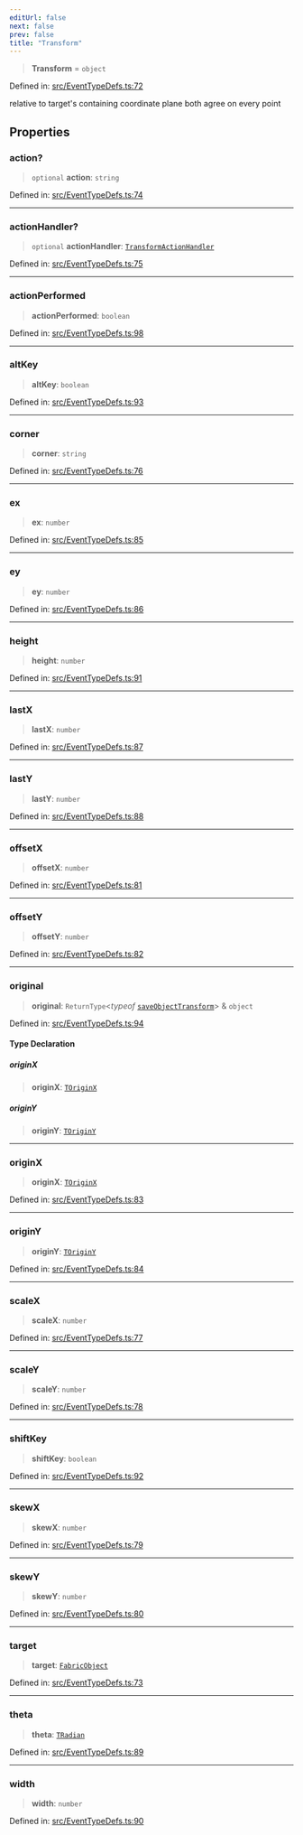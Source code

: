 ```yaml
---
editUrl: false
next: false
prev: false
title: "Transform"
---
```


> **Transform** = `object`

Defined in: [src/EventTypeDefs.ts:72](https://github.com/fabricjs/fabric.js/blob/fea1b29b7495d9634e300bd4bfa43de097745805/src/EventTypeDefs.ts#L72)

relative to target's containing coordinate plane
both agree on every point

## Properties

### action?

> `optional` **action**: `string`

Defined in: [src/EventTypeDefs.ts:74](https://github.com/fabricjs/fabric.js/blob/fea1b29b7495d9634e300bd4bfa43de097745805/src/EventTypeDefs.ts#L74)

***

### actionHandler?

> `optional` **actionHandler**: [`TransformActionHandler`](/api/type-aliases/transformactionhandler/)

Defined in: [src/EventTypeDefs.ts:75](https://github.com/fabricjs/fabric.js/blob/fea1b29b7495d9634e300bd4bfa43de097745805/src/EventTypeDefs.ts#L75)

***

### actionPerformed

> **actionPerformed**: `boolean`

Defined in: [src/EventTypeDefs.ts:98](https://github.com/fabricjs/fabric.js/blob/fea1b29b7495d9634e300bd4bfa43de097745805/src/EventTypeDefs.ts#L98)

***

### altKey

> **altKey**: `boolean`

Defined in: [src/EventTypeDefs.ts:93](https://github.com/fabricjs/fabric.js/blob/fea1b29b7495d9634e300bd4bfa43de097745805/src/EventTypeDefs.ts#L93)

***

### corner

> **corner**: `string`

Defined in: [src/EventTypeDefs.ts:76](https://github.com/fabricjs/fabric.js/blob/fea1b29b7495d9634e300bd4bfa43de097745805/src/EventTypeDefs.ts#L76)

***

### ex

> **ex**: `number`

Defined in: [src/EventTypeDefs.ts:85](https://github.com/fabricjs/fabric.js/blob/fea1b29b7495d9634e300bd4bfa43de097745805/src/EventTypeDefs.ts#L85)

***

### ey

> **ey**: `number`

Defined in: [src/EventTypeDefs.ts:86](https://github.com/fabricjs/fabric.js/blob/fea1b29b7495d9634e300bd4bfa43de097745805/src/EventTypeDefs.ts#L86)

***

### height

> **height**: `number`

Defined in: [src/EventTypeDefs.ts:91](https://github.com/fabricjs/fabric.js/blob/fea1b29b7495d9634e300bd4bfa43de097745805/src/EventTypeDefs.ts#L91)

***

### lastX

> **lastX**: `number`

Defined in: [src/EventTypeDefs.ts:87](https://github.com/fabricjs/fabric.js/blob/fea1b29b7495d9634e300bd4bfa43de097745805/src/EventTypeDefs.ts#L87)

***

### lastY

> **lastY**: `number`

Defined in: [src/EventTypeDefs.ts:88](https://github.com/fabricjs/fabric.js/blob/fea1b29b7495d9634e300bd4bfa43de097745805/src/EventTypeDefs.ts#L88)

***

### offsetX

> **offsetX**: `number`

Defined in: [src/EventTypeDefs.ts:81](https://github.com/fabricjs/fabric.js/blob/fea1b29b7495d9634e300bd4bfa43de097745805/src/EventTypeDefs.ts#L81)

***

### offsetY

> **offsetY**: `number`

Defined in: [src/EventTypeDefs.ts:82](https://github.com/fabricjs/fabric.js/blob/fea1b29b7495d9634e300bd4bfa43de097745805/src/EventTypeDefs.ts#L82)

***

### original

> **original**: `ReturnType`\<*typeof* [`saveObjectTransform`](/api/fabric/namespaces/util/functions/saveobjecttransform/)\> & `object`

Defined in: [src/EventTypeDefs.ts:94](https://github.com/fabricjs/fabric.js/blob/fea1b29b7495d9634e300bd4bfa43de097745805/src/EventTypeDefs.ts#L94)

#### Type Declaration

##### originX

> **originX**: [`TOriginX`](/api/type-aliases/toriginx/)

##### originY

> **originY**: [`TOriginY`](/api/type-aliases/toriginy/)

***

### originX

> **originX**: [`TOriginX`](/api/type-aliases/toriginx/)

Defined in: [src/EventTypeDefs.ts:83](https://github.com/fabricjs/fabric.js/blob/fea1b29b7495d9634e300bd4bfa43de097745805/src/EventTypeDefs.ts#L83)

***

### originY

> **originY**: [`TOriginY`](/api/type-aliases/toriginy/)

Defined in: [src/EventTypeDefs.ts:84](https://github.com/fabricjs/fabric.js/blob/fea1b29b7495d9634e300bd4bfa43de097745805/src/EventTypeDefs.ts#L84)

***

### scaleX

> **scaleX**: `number`

Defined in: [src/EventTypeDefs.ts:77](https://github.com/fabricjs/fabric.js/blob/fea1b29b7495d9634e300bd4bfa43de097745805/src/EventTypeDefs.ts#L77)

***

### scaleY

> **scaleY**: `number`

Defined in: [src/EventTypeDefs.ts:78](https://github.com/fabricjs/fabric.js/blob/fea1b29b7495d9634e300bd4bfa43de097745805/src/EventTypeDefs.ts#L78)

***

### shiftKey

> **shiftKey**: `boolean`

Defined in: [src/EventTypeDefs.ts:92](https://github.com/fabricjs/fabric.js/blob/fea1b29b7495d9634e300bd4bfa43de097745805/src/EventTypeDefs.ts#L92)

***

### skewX

> **skewX**: `number`

Defined in: [src/EventTypeDefs.ts:79](https://github.com/fabricjs/fabric.js/blob/fea1b29b7495d9634e300bd4bfa43de097745805/src/EventTypeDefs.ts#L79)

***

### skewY

> **skewY**: `number`

Defined in: [src/EventTypeDefs.ts:80](https://github.com/fabricjs/fabric.js/blob/fea1b29b7495d9634e300bd4bfa43de097745805/src/EventTypeDefs.ts#L80)

***

### target

> **target**: [`FabricObject`](/api/classes/fabricobject/)

Defined in: [src/EventTypeDefs.ts:73](https://github.com/fabricjs/fabric.js/blob/fea1b29b7495d9634e300bd4bfa43de097745805/src/EventTypeDefs.ts#L73)

***

### theta

> **theta**: [`TRadian`](/api/type-aliases/tradian/)

Defined in: [src/EventTypeDefs.ts:89](https://github.com/fabricjs/fabric.js/blob/fea1b29b7495d9634e300bd4bfa43de097745805/src/EventTypeDefs.ts#L89)

***

### width

> **width**: `number`

Defined in: [src/EventTypeDefs.ts:90](https://github.com/fabricjs/fabric.js/blob/fea1b29b7495d9634e300bd4bfa43de097745805/src/EventTypeDefs.ts#L90)
